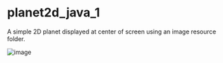 # planet2d_java_1
A simple 2D planet displayed at center of screen using an image resource folder.

![image](https://github.com/MikeMMattinson/planet2d_java_1/assets/7810463/305bc69f-efa4-4963-a2f4-ab40ddefe98f)

